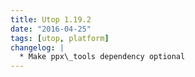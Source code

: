```yaml
---
title: Utop 1.19.2
date: "2016-04-25"
tags: [utop, platform]
changelog: |
  * Make ppx\_tools dependency optional
---
```


